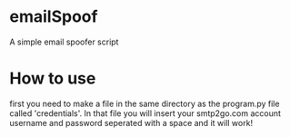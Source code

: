 # emailSpoof
A simple email spoofer script

# How to use
first you need to make a file in the same directory as the program.py file called 'credentials'. In that file
you will insert your smtp2go.com account username and password seperated with a space and it will work!
